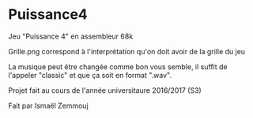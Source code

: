 # Puissance4
Jeu "Puissance 4" en assembleur 68k

Grille.png correspond à l'interprétation qu'on doit avoir de la grille du jeu

La musique peut être changée comme bon vous semble, il suffit de l'appeler "classic" et que ça soit en format ".wav".

Projet fait au cours de l'année universitaure 2016/2017 (S3)

Fait par Ismaël Zemmouj
